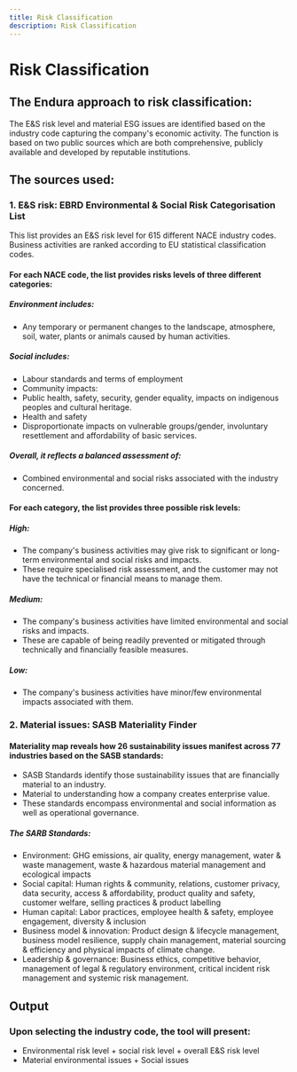 ```yaml
---
title: Risk Classification
description: Risk Classification
---
```


# Risk Classification

## The Endura approach to risk classification:

The E\&S risk level and material ESG issues are identified based on the industry code capturing the company's economic activity. The function is based on two public sources which are both comprehensive, publicly available and developed by reputable institutions.

## The sources used:

### 1. E\&S risk: EBRD Environmental & Social Risk Categorisation List

This list provides an E\&S risk level for 615 different NACE industry codes. Business activities are ranked according to EU statistical classification codes.

#### For each NACE code, the list provides risks levels of three different categories:

##### Environment includes:

- Any temporary or permanent changes to the landscape, atmosphere, soil, water, plants or animals caused by human activities.

##### Social includes:

- Labour standards and terms of employment
- Community impacts:
- Public health, safety, security, gender equality, impacts on indigenous peoples and cultural heritage.
- Health and safety
- Disproportionate impacts on vulnerable groups/gender, involuntary resettlement and affordability of basic services.

##### Overall, it reflects a balanced assessment of:

- Combined environmental and social risks associated with the industry concerned.

#### For each category, the list provides three possible risk levels:

##### High:

- The company's business activities may give risk to significant or long-term environmental and social risks and impacts.
- These require specialised risk assessment, and the customer may not have the technical or financial means to manage them.

##### Medium:

- The company's business activities have limited environmental and social risks and impacts.
- These are capable of being readily prevented or mitigated through technically and financially feasible measures.

##### Low:

- The company's business activities have minor/few environmental impacts associated with them.

### 2. Material issues: SASB Materiality Finder

#### Materiality map reveals how 26 sustainability issues manifest across 77 industries based on the SASB standards:

- SASB Standards identify those sustainability issues that are financially material to an industry.
- Material to understanding how a company creates enterprise value.
- These standards encompass environmental and social information as well as operational governance.

##### The SARB Standards:

- Environment: GHG emissions, air quality, energy management, water & waste management, waste & hazardous material management and ecological impacts
- Social capital: Human rights & community, relations, customer privacy, data security, access & affordability, product quality and safety, customer welfare, selling practices & product labelling
- Human capital: Labor practices, employee health & safety, employee engagement, diversity & inclusion
- Business model & innovation: Product design & lifecycle management, business model resilience, supply chain management, material sourcing & efficiency and physical impacts of climate change.
- Leadership & governance: Business ethics, competitive behavior, management of legal & regulatory environment, critical incident risk management and systemic risk management.

## Output

### Upon selecting the industry code, the tool will present:

- Environmental risk level + social risk level + overall E\&S risk level
- Material environmental issues + Social issues
